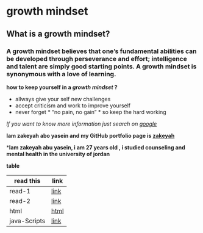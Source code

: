# growth mindset
## What is a growth mindset?
### A growth mindset believes that one’s fundamental abilities can be developed through perseverance and effort; intelligence and talent are simply good starting points. A growth mindset is synonymous with a love of learning.
 **how to keep yourself in a _growth mindset_ ?**
- allways give your self  new challenges
- accept criticism and work to improve yourself
- never forget * “no pain, no gain” * so keep the hard working



*If you want to know more information just search on [google](https://www.google.com/)*


**Iam zakeyah abo yasein and my  GitHub portfolio page is [zakeyah](https://github.com/zakeyah)**

  
***Iam zakeyah abu yasein, i am 27 years old , i studied counseling and mental health in the university of jordan**

**table**

| read this   | link |
| ----------- | ----------- |
| read-1      | [link](https://zakeyah.github.io/reading-note/read-1)        |
| read-2      | [link](https://zakeyah.github.io/reading-note/read-2)        |
| html        | [html](html)                                                 |
| java-Scripts| [link](https://zakeyah.github.io/reading-note/java-Scripts)  |



